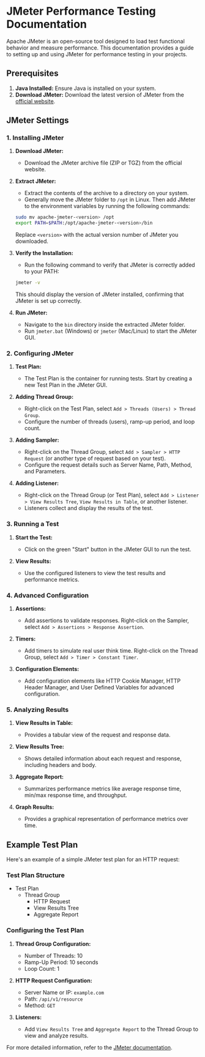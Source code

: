 # JMeter Performance Testing Documentation

Apache JMeter is an open-source tool designed to load test functional behavior and measure performance. This documentation provides a guide to setting up and using JMeter for performance testing in your projects.

## Prerequisites

1. **Java Installed:** Ensure Java is installed on your system.
2. **Download JMeter:** Download the latest version of JMeter from the [official website](https://jmeter.apache.org/download_jmeter.cgi).

## JMeter Settings

### 1. Installing JMeter

1. **Download JMeter:**
   - Download the JMeter archive file (ZIP or TGZ) from the official website.

2. **Extract JMeter:**
   - Extract the contents of the archive to a directory on your system.
   - Generally move the JMeter folder to `/opt` in Linux. Then add JMeter to the environment variables by running the following commands:

    ```bash
    sudo mv apache-jmeter-<version> /opt
    export PATH=$PATH:/opt/apache-jmeter-<version>/bin
    ```
    Replace `<version>` with the actual version number of JMeter you downloaded.
3. **Verify the Installation:**
   - Run the following command to verify that JMeter is correctly added to your PATH:

    ```bash
    jmeter -v
    ```
    This should display the version of JMeter installed, confirming that JMeter is set up correctly.

4. **Run JMeter:**
   - Navigate to the `bin` directory inside the extracted JMeter folder.
   - Run `jmeter.bat` (Windows) or `jmeter` (Mac/Linux) to start the JMeter GUI.

### 2. Configuring JMeter

1. **Test Plan:**
   - The Test Plan is the container for running tests. Start by creating a new Test Plan in the JMeter GUI.

2. **Adding Thread Group:**
   - Right-click on the Test Plan, select `Add > Threads (Users) > Thread Group`.
   - Configure the number of threads (users), ramp-up period, and loop count.

3. **Adding Sampler:**
   - Right-click on the Thread Group, select `Add > Sampler > HTTP Request` (or another type of request based on your test).
   - Configure the request details such as Server Name, Path, Method, and Parameters.

4. **Adding Listener:**
   - Right-click on the Thread Group (or Test Plan), select `Add > Listener > View Results Tree`, `View Results in Table`, or another listener.
   - Listeners collect and display the results of the test.

### 3. Running a Test

1. **Start the Test:**
   - Click on the green "Start" button in the JMeter GUI to run the test.

2. **View Results:**
   - Use the configured listeners to view the test results and performance metrics.

### 4. Advanced Configuration

1. **Assertions:**
   - Add assertions to validate responses. Right-click on the Sampler, select `Add > Assertions > Response Assertion`.

2. **Timers:**
   - Add timers to simulate real user think time. Right-click on the Thread Group, select `Add > Timer > Constant Timer`.

3. **Configuration Elements:**
   - Add configuration elements like HTTP Cookie Manager, HTTP Header Manager, and User Defined Variables for advanced configuration.

### 5. Analyzing Results

1. **View Results in Table:**
   - Provides a tabular view of the request and response data.

2. **View Results Tree:**
   - Shows detailed information about each request and response, including headers and body.

3. **Aggregate Report:**
   - Summarizes performance metrics like average response time, min/max response time, and throughput.

4. **Graph Results:**
   - Provides a graphical representation of performance metrics over time.

## Example Test Plan

Here's an example of a simple JMeter test plan for an HTTP request:

### Test Plan Structure

- Test Plan
  - Thread Group
    - HTTP Request
    - View Results Tree
    - Aggregate Report

### Configuring the Test Plan

1. **Thread Group Configuration:**
   - Number of Threads: 10
   - Ramp-Up Period: 10 seconds
   - Loop Count: 1

2. **HTTP Request Configuration:**
   - Server Name or IP: `example.com`
   - Path: `/api/v1/resource`
   - Method: `GET`

3. **Listeners:**
   - Add `View Results Tree` and `Aggregate Report` to the Thread Group to view and analyze results.

For more detailed information, refer to the [JMeter documentation](https://jmeter.apache.org/usermanual/index.html).